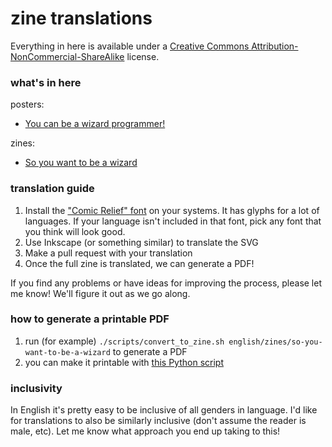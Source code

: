# zine translations

Everything in here is available under a [Creative Commons Attribution-NonCommercial-ShareAlike](https://creativecommons.org/licenses/by-nc-sa/2.0/) license.

### what's in here

posters:

* [You can be a wizard programmer!](https://github.com/jvns/zine-translations/blob/master/english/posters/wizard-programmer.svg)

zines:

* [So you want to be a wizard](https://github.com/jvns/zine-translations/tree/master/english/zines/so-you-want-to-be-a-wizard)

### translation guide

1. Install the ["Comic Relief" font](https://www.fontsquirrel.com/fonts/comic-relief) on your systems. It has glyphs for a lot of languages. If your language isn't included in that font, pick any font that you think will look good.
2. Use Inkscape (or something similar) to translate the SVG
3. Make a pull request with your translation
4. Once the full zine is translated, we can generate a PDF!

If you find any problems or have ideas for improving the process, please let me
know! We'll figure it out as we go along.

### how to generate a printable PDF

1. run (for example) `./scripts/convert_to_zine.sh english/zines/so-you-want-to-be-a-wizard` to generate a PDF
2. you can make it printable with [this Python script](https://github.com/jvns/zine-formatter)

### inclusivity

In English it's pretty easy to be inclusive of all genders in language. I'd
like for translations to also be similarly inclusive (don't assume the reader
is male, etc). Let me know what approach you end up taking to this!
